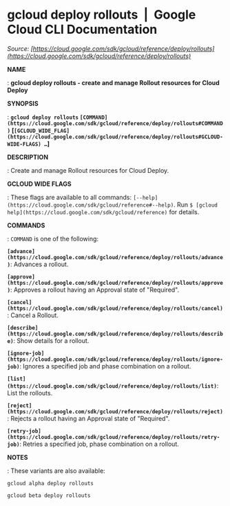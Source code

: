 # gcloud deploy rollouts  |  Google Cloud CLI Documentation

*Source: [https://cloud.google.com/sdk/gcloud/reference/deploy/rollouts](https://cloud.google.com/sdk/gcloud/reference/deploy/rollouts)*

**NAME**

: **gcloud deploy rollouts - create and manage Rollout resources for Cloud Deploy**

**SYNOPSIS**

: **`gcloud deploy rollouts` `[COMMAND](https://cloud.google.com/sdk/gcloud/reference/deploy/rollouts#COMMAND)` [`[GCLOUD_WIDE_FLAG](https://cloud.google.com/sdk/gcloud/reference/deploy/rollouts#GCLOUD-WIDE-FLAGS) …`]**

**DESCRIPTION**

: Create and manage Rollout resources for Cloud Deploy.

**GCLOUD WIDE FLAGS**

: These flags are available to all commands: `[--help](https://cloud.google.com/sdk/gcloud/reference#--help)`.
Run `$ [gcloud help](https://cloud.google.com/sdk/gcloud/reference)` for details.

**COMMANDS**

: ``COMMAND`` is one of the following:

**`[advance](https://cloud.google.com/sdk/gcloud/reference/deploy/rollouts/advance)`**:
Advances a rollout.

**`[approve](https://cloud.google.com/sdk/gcloud/reference/deploy/rollouts/approve)`**:
Approves a rollout having an Approval state of "Required".

**`[cancel](https://cloud.google.com/sdk/gcloud/reference/deploy/rollouts/cancel)`**:
Cancel a Rollout.

**`[describe](https://cloud.google.com/sdk/gcloud/reference/deploy/rollouts/describe)`**:
Show details for a rollout.

**`[ignore-job](https://cloud.google.com/sdk/gcloud/reference/deploy/rollouts/ignore-job)`**:
Ignores a specified job and phase combination on a rollout.

**`[list](https://cloud.google.com/sdk/gcloud/reference/deploy/rollouts/list)`**:
List the rollouts.

**`[reject](https://cloud.google.com/sdk/gcloud/reference/deploy/rollouts/reject)`**:
Rejects a rollout having an Approval state of "Required".

**`[retry-job](https://cloud.google.com/sdk/gcloud/reference/deploy/rollouts/retry-job)`**:
Retries a specified job, phase combination on a rollout.

**NOTES**

: These variants are also available:

```
gcloud alpha deploy rollouts
```

```
gcloud beta deploy rollouts
```